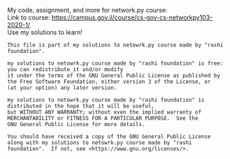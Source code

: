My code, assignment, and more for network.py course:  
Link to course: https://campus.gov.il/course/cs-gov-cs-networkpy103-2020-1/  
Use my solutions to learn!  







    This file is part of my solutions to netowrk.py course made by "rashi foundation".

    my solutions to netowrk.py course made by "rashi foundation" is free: you can redistribute it and/or modify
    it under the terms of the GNU General Public License as published by
    the Free Software Foundation, either version 3 of the License, or
    (at your option) any later version.

    my solutions to netowrk.py course made by "rashi foundation" is distributed in the hope that it will be useful,
    but WITHOUT ANY WARRANTY; without even the implied warranty of
    MERCHANTABILITY or FITNESS FOR A PARTICULAR PURPOSE.  See the
    GNU General Public License for more details.

    You should have received a copy of the GNU General Public License
    along with my solutions to netowrk.py course made by "rashi foundation".  If not, see <https://www.gnu.org/licenses/>.
